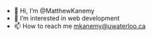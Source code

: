 - 👋 Hi, I’m @MatthewKanemy
- 👀 I’m interested in web development
- 📫 How to reach me mkanemy@uwaterloo.ca

<!---
MatthewKanemy/MatthewKanemy is a ✨ special ✨ repository because its `README.md` (this file) appears on your GitHub profile.
You can click the Preview link to take a look at your changes.
--->
